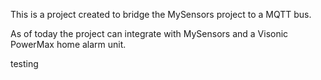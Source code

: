 This is a project created to bridge the MySensors project to a MQTT bus.

As of today the project can integrate with MySensors and a Visonic PowerMax home alarm unit.


testing
